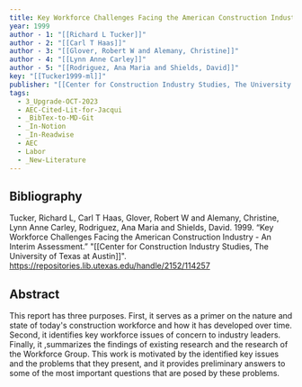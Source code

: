 ```yaml
---
title: Key Workforce Challenges Facing the American Construction Industry -  An Interim Assessment
year: 1999
author - 1: "[[Richard L Tucker]]"
author - 2: "[[Carl T Haas]]"
author - 3: "[[Glover, Robert W and Alemany, Christine]]"
author - 4: "[[Lynn Anne Carley]]"
author - 5: "[[Rodriguez, Ana Maria and Shields, David]]"
key: "[[Tucker1999-ml]]"
publisher: "[[Center for Construction Industry Studies, The University of Texas at Austin]]"
tags:
  - 3_Upgrade-OCT-2023
  - AEC-Cited-Lit-for-Jacqui
  - _BibTex-to-MD-Git
  - _In-Notion
  - _In-Readwise
  - AEC
  - Labor
  - _New-Literature
---
```


## Bibliography
Tucker, Richard L, Carl T Haas, Glover, Robert W and Alemany, Christine, Lynn Anne Carley, Rodriguez, Ana Maria and Shields, David. 1999. “Key Workforce Challenges Facing the American Construction Industry -  An Interim Assessment.” "[[Center for Construction Industry Studies, The University of Texas at Austin]]". https://repositories.lib.utexas.edu/handle/2152/114257

## Abstract
This report has three purposes. First, it serves as a primer on the nature and state of today's construction workforce and how it has developed over time. Second, it identifies key workforce issues of concern to industry leaders. Finally, it ,summarizes the findings of existing research and the research of the Workforce Group. This work is motivated by the identified key issues and the problems that they present, and it provides preliminary answers to some of the most important questions that are posed by these problems.